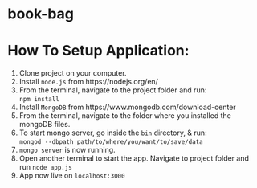 # book-bag
<h1>How To Setup Application: </h1>
<ol>
  <li>
    Clone project on your computer.
  </li>
  <li>
    Install <code>node.js</code> from https://nodejs.org/en/
  </li>
  <li>
    From the terminal, navigate to the project folder and run:<br> <code>npm install</code>
  </li>
  <li>
    Install <code>MongoDB</code> from https://www.mongodb.com/download-center
  </li>
  <li>
    From the terminal, navigate to the folder where you installed the mongoDB files.
  </li>
  <li>
    To start mongo server, go inside the <code>bin</code> directory, & run: <br>
    <code>mongod --dbpath path/to/where/you/want/to/save/data</code>
  </li>
  <li>
    <code>mongo server</code> is now running.
  </li>
  <li>
    Open another terminal to start the app.
    Navigate to project folder and run <code>node app.js</code>
  </li>
  <li>
    App now live on <code>localhost:3000</code>
  </li>
</ol>
